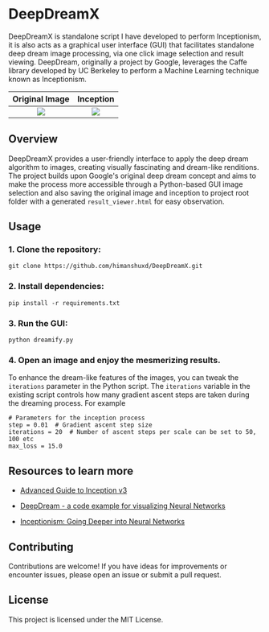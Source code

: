 # DeepDreamX

DeepDreamX is standalone script I have developed to perform Inceptionism, it is also acts as a graphical user interface (GUI) that facilitates standalone deep dream image processing, via one click image selection and result viewing. DeepDream, originally a project by Google, leverages the Caffe library developed by UC Berkeley to perform a Machine Learning technique known as Inceptionism.

Original Image             |  Inception
:-------------------------:|:-------------------------:
![](https://raw.githubusercontent.com/himanshuxd/DeepDreamX/master/parallax.jpg)  |  ![](https://raw.githubusercontent.com/himanshuxd/DeepDreamX/master/parallax_dream.png)

## Overview
DeepDreamX provides a user-friendly interface to apply the deep dream algorithm to images, creating visually fascinating and dream-like renditions. The project builds upon Google's original deep dream concept and aims to make the process more accessible through a Python-based GUI image selection and also saving the original image and inception to project root folder with a generated `result_viewer.html` for easy observation.

## Usage
### 1. Clone the repository:

`git clone https://github.com/himanshuxd/DeepDreamX.git`

### 2. Install dependencies:

`pip install -r requirements.txt`

### 3. Run the GUI:

`python dreamify.py`

### 4. Open an image and enjoy the mesmerizing results.
To enhance the dream-like features of the images, you can tweak the `iterations` parameter in the Python script. The `iterations` variable in the existing script controls how many gradient ascent steps are taken during the dreaming process. For example

    # Parameters for the inception process
    step = 0.01  # Gradient ascent step size
    iterations = 20  # Number of ascent steps per scale can be set to 50, 100 etc
    max_loss = 15.0


## Resources to learn more

- [Advanced Guide to Inception v3](https://cloud.google.com/tpu/docs/inception-v3-advanced)

- [DeepDream - a code example for visualizing Neural Networks](https://ai.googleblog.com/2015/07/deepdream-code-example-for-visualizing.html)

- [Inceptionism: Going Deeper into Neural Networks](https://ai.googleblog.com/2015/06/inceptionism-going-deeper-into-neural.html)


## Contributing
Contributions are welcome! If you have ideas for improvements or encounter issues, please open an issue or submit a pull request.

## License
This project is licensed under the MIT License.
